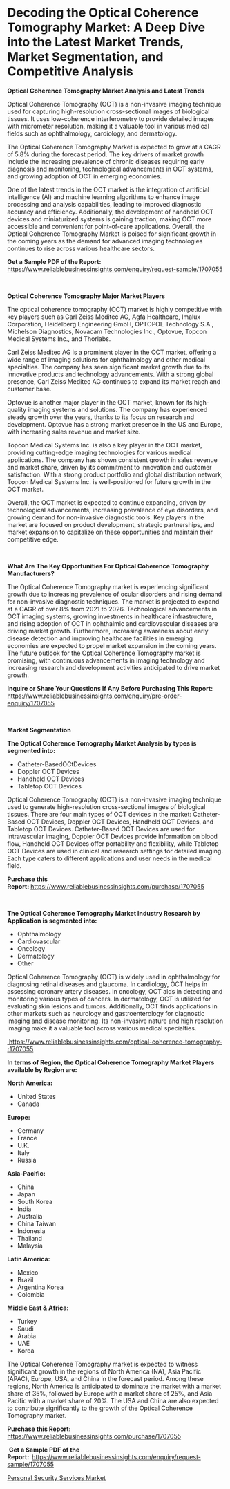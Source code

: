 <p><h1>Decoding the Optical Coherence Tomography Market: A Deep Dive into the Latest Market Trends, Market Segmentation, and Competitive Analysis</h1></p><p><strong>Optical Coherence Tomography Market Analysis and Latest Trends</strong></p>
<p><p>Optical Coherence Tomography (OCT) is a non-invasive imaging technique used for capturing high-resolution cross-sectional images of biological tissues. It uses low-coherence interferometry to provide detailed images with micrometer resolution, making it a valuable tool in various medical fields such as ophthalmology, cardiology, and dermatology.</p><p>The Optical Coherence Tomography Market is expected to grow at a CAGR of 5.8% during the forecast period. The key drivers of market growth include the increasing prevalence of chronic diseases requiring early diagnosis and monitoring, technological advancements in OCT systems, and growing adoption of OCT in emerging economies.</p><p>One of the latest trends in the OCT market is the integration of artificial intelligence (AI) and machine learning algorithms to enhance image processing and analysis capabilities, leading to improved diagnostic accuracy and efficiency. Additionally, the development of handheld OCT devices and miniaturized systems is gaining traction, making OCT more accessible and convenient for point-of-care applications. Overall, the Optical Coherence Tomography Market is poised for significant growth in the coming years as the demand for advanced imaging technologies continues to rise across various healthcare sectors.</p></p>
<p><strong>Get a Sample PDF of the Report:&nbsp;</strong> <a href="https://www.reliablebusinessinsights.com/enquiry/request-sample/1707055">https://www.reliablebusinessinsights.com/enquiry/request-sample/1707055</a></p>
<p>&nbsp;</p>
<p><strong>Optical Coherence Tomography Major Market Players</strong></p>
<p><p>The optical coherence tomography (OCT) market is highly competitive with key players such as Carl Zeiss Meditec AG, Agfa Healthcare, Imalux Corporation, Heidelberg Engineering GmbH, OPTOPOL Technology S.A., Michelson Diagnostics, Novacam Technologies Inc., Optovue, Topcon Medical Systems Inc., and Thorlabs.</p><p>Carl Zeiss Meditec AG is a prominent player in the OCT market, offering a wide range of imaging solutions for ophthalmology and other medical specialties. The company has seen significant market growth due to its innovative products and technology advancements. With a strong global presence, Carl Zeiss Meditec AG continues to expand its market reach and customer base.</p><p>Optovue is another major player in the OCT market, known for its high-quality imaging systems and solutions. The company has experienced steady growth over the years, thanks to its focus on research and development. Optovue has a strong market presence in the US and Europe, with increasing sales revenue and market size.</p><p>Topcon Medical Systems Inc. is also a key player in the OCT market, providing cutting-edge imaging technologies for various medical applications. The company has shown consistent growth in sales revenue and market share, driven by its commitment to innovation and customer satisfaction. With a strong product portfolio and global distribution network, Topcon Medical Systems Inc. is well-positioned for future growth in the OCT market.</p><p>Overall, the OCT market is expected to continue expanding, driven by technological advancements, increasing prevalence of eye disorders, and growing demand for non-invasive diagnostic tools. Key players in the market are focused on product development, strategic partnerships, and market expansion to capitalize on these opportunities and maintain their competitive edge.</p></p>
<p>&nbsp;</p>
<p><strong>What Are The Key Opportunities For Optical Coherence Tomography Manufacturers?</strong></p>
<p><p>The Optical Coherence Tomography market is experiencing significant growth due to increasing prevalence of ocular disorders and rising demand for non-invasive diagnostic techniques. The market is projected to expand at a CAGR of over 8% from 2021 to 2026. Technological advancements in OCT imaging systems, growing investments in healthcare infrastructure, and rising adoption of OCT in ophthalmic and cardiovascular diseases are driving market growth. Furthermore, increasing awareness about early disease detection and improving healthcare facilities in emerging economies are expected to propel market expansion in the coming years. The future outlook for the Optical Coherence Tomography market is promising, with continuous advancements in imaging technology and increasing research and development activities anticipated to drive market growth.</p></p>
<p><strong>Inquire or Share Your Questions If Any Before Purchasing This Report:</strong> <a href="https://www.reliablebusinessinsights.com/enquiry/pre-order-enquiry/1707055">https://www.reliablebusinessinsights.com/enquiry/pre-order-enquiry/1707055</a></p>
<p>&nbsp;</p>
<p><strong>Market Segmentation</strong></p>
<p><strong>The Optical Coherence Tomography Market Analysis by types is segmented into:</strong></p>
<p><ul><li>Catheter-BasedOCtDevices</li><li>Doppler OCT Devices</li><li>Handheld OCT Devices</li><li>Tabletop OCT Devices</li></ul></p>
<p><p>Optical Coherence Tomography (OCT) is a non-invasive imaging technique used to generate high-resolution cross-sectional images of biological tissues. There are four main types of OCT devices in the market: Catheter-Based OCT Devices, Doppler OCT Devices, Handheld OCT Devices, and Tabletop OCT Devices. Catheter-Based OCT Devices are used for intravascular imaging, Doppler OCT Devices provide information on blood flow, Handheld OCT Devices offer portability and flexibility, while Tabletop OCT Devices are used in clinical and research settings for detailed imaging. Each type caters to different applications and user needs in the medical field.</p></p>
<p><strong>Purchase this Report:&nbsp;</strong><a href="https://www.reliablebusinessinsights.com/purchase/1707055">https://www.reliablebusinessinsights.com/purchase/1707055</a></p>
<p>&nbsp;</p>
<p><strong>The Optical Coherence Tomography Market Industry Research by Application is segmented into:</strong></p>
<p><ul><li>Ophthalmology</li><li>Cardiovascular</li><li>Oncology</li><li>Dermatology</li><li>Other</li></ul></p>
<p><p>Optical Coherence Tomography (OCT) is widely used in ophthalmology for diagnosing retinal diseases and glaucoma. In cardiology, OCT helps in assessing coronary artery diseases. In oncology, OCT aids in detecting and monitoring various types of cancers. In dermatology, OCT is utilized for evaluating skin lesions and tumors. Additionally, OCT finds applications in other markets such as neurology and gastroenterology for diagnostic imaging and disease monitoring. Its non-invasive nature and high resolution imaging make it a valuable tool across various medical specialties.</p></p>
<p><a href="https://www.reliablebusinessinsights.com/optical-coherence-tomography-r1707055">&nbsp;https://www.reliablebusinessinsights.com/optical-coherence-tomography-r1707055</a></p>
<p><strong>In terms of Region, the Optical Coherence Tomography Market Players available by Region are:</strong></p>
<p>
    <p> <strong> North America: </strong>
        <ul>
            <li>United States</li>
            <li>Canada</li>
        </ul>
        </p> 
    <p> <strong> Europe: </strong>
        <ul>
            <li>Germany</li>
            <li>France</li>
            <li>U.K.</li>
            <li>Italy</li>
            <li>Russia</li>
        </ul>
        </p> 
    <p> <strong> Asia-Pacific: </strong>
        <ul>
            <li>China</li>
            <li>Japan</li>
            <li>South Korea</li>
            <li>India</li>
            <li>Australia</li>
            <li>China Taiwan</li>
            <li>Indonesia</li>
            <li>Thailand</li>
            <li>Malaysia</li>
        </ul>
        </p> 
    <p> <strong> Latin America: </strong>
        <ul>
            <li>Mexico</li>
            <li>Brazil</li>
            <li>Argentina Korea</li>
            <li>Colombia</li>
        </ul>
        </p> 
    <p> <strong> Middle East & Africa: </strong>
        <ul>
            <li>Turkey</li>
            <li>Saudi</li>
            <li>Arabia</li>
            <li>UAE</li>
            <li>Korea</li>
        </ul>
    </p>
    </p>
<p><p>The Optical Coherence Tomography market is expected to witness significant growth in the regions of North America (NA), Asia Pacific (APAC), Europe, USA, and China in the forecast period. Among these regions, North America is anticipated to dominate the market with a market share of 35%, followed by Europe with a market share of 25%, and Asia Pacific with a market share of 20%. The USA and China are also expected to contribute significantly to the growth of the Optical Coherence Tomography market.</p></p>
<p><strong>Purchase this Report: </strong><a href="https://www.reliablebusinessinsights.com/purchase/1707055">https://www.reliablebusinessinsights.com/purchase/1707055</a></p>
<p>&nbsp;<strong>Get a Sample PDF of the Report:&nbsp;&nbsp;</strong><a href="https://www.reliablebusinessinsights.com/enquiry/request-sample/1707055">https://www.reliablebusinessinsights.com/enquiry/request-sample/1707055</a></p>
<p><strong></strong></p>
<p><p><a href="https://github.com/jodemen/Market-Research-Report-List-4/blob/main/personal-security-services-market.md">Personal Security Services Market</a></p></p>